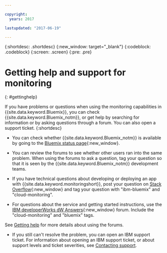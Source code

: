 ```yaml
---

copyright:
  years: 2017

lastupdated: "2017-06-19"

---
```



{:shortdesc: .shortdesc}
{:new_window: target="_blank"}
{:codeblock: .codeblock}
{:screen: .screen}
{:pre: .pre}


# Getting help and support for monitoring
{: #gettinghelp}

If you have problems or questions when using the monitoring capabilities in {{site.data.keyword.Bluemix}}, you can check {{site.data.keyword.Bluemix_notm}}, or get help by searching for information or by asking questions through a forum. You can also open a support ticket.
{:shortdesc}

* You can check whether {{site.data.keyword.Bluemix_notm}} is available by going to the [Bluemix status page](https://developer.ibm.com/bluemix/support/#status){:new_window}.

* You can review the forums to see whether other users ran into the same problem. When using the forums to ask a question, tag your question so that it is seen by the {{site.data.keyword.Bluemix_notm}} development teams.
<!--Insert the appropriate Stack Overflow tag for your service for <service_keyword> in URL and text below:  -->
  * If you have technical questions about developing or deploying an app with {{site.data.keyword.monitoringshort}}, post your question on [Stack Overflow](http://stackoverflow.com/search?q=cloud-monitoring+ibm-bluemix){:new_window} and tag your question with "ibm-bluemix" and "cloud-monitoring".
<!--Insert the appropriate dW Answers tag for your service for <service_keyword> in URL below:  -->
  * For questions about the service and getting started instructions, use the [IBM developerWorks dW Answers](https://developer.ibm.com/answers/topics/cloud-monitoring/?smartspace=bluemix){:new_window} forum. Include the  "cloud-monitoring" and "bluemix" tags.

See [Getting help](https://www.{DomainName}/docs/support/index.html#getting-help) for more details about using the forums.

* If you still can't resolve the problem, you can open an IBM support ticket. For information about opening an IBM support ticket, or about support levels and ticket severities, see [Contacting support](https://www.{DomainName}/docs/support/index.html#contacting-support).

